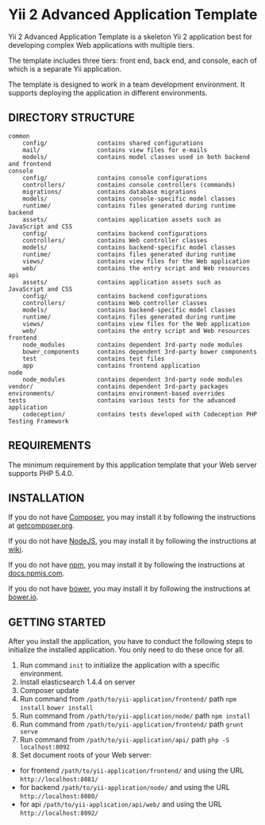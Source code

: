 Yii 2 Advanced Application Template
===================================

Yii 2 Advanced Application Template is a skeleton Yii 2 application best for
developing complex Web applications with multiple tiers.

The template includes three tiers: front end, back end, and console, each of which
is a separate Yii application.

The template is designed to work in a team development environment. It supports
deploying the application in different environments.


DIRECTORY STRUCTURE
-------------------

```
common
    config/              contains shared configurations
    mail/                contains view files for e-mails
    models/              contains model classes used in both backend and frontend
console
    config/              contains console configurations
    controllers/         contains console controllers (commands)
    migrations/          contains database migrations
    models/              contains console-specific model classes
    runtime/             contains files generated during runtime
backend
    assets/              contains application assets such as JavaScript and CSS
    config/              contains backend configurations
    controllers/         contains Web controller classes
    models/              contains backend-specific model classes
    runtime/             contains files generated during runtime
    views/               contains view files for the Web application
    web/                 contains the entry script and Web resources
api
    assets/              contains application assets such as JavaScript and CSS
    config/              contains backend configurations
    controllers/         contains Web controller classes
    models/              contains backend-specific model classes
    runtime/             contains files generated during runtime
    views/               contains view files for the Web application
    web/                 contains the entry script and Web resources
frontend
    node_modules         contains dependent 3rd-party node modules
    bower_components     contains dependent 3rd-party bower components
    test                 contains test files
    app                  contains frontend application
node
    node_modules         contains dependent 3rd-party node modules
vendor/                  contains dependent 3rd-party packages
environments/            contains environment-based overrides
tests                    contains various tests for the advanced application
    codeception/         contains tests developed with Codeception PHP Testing Framework
```


REQUIREMENTS
------------

The minimum requirement by this application template that your Web server supports PHP 5.4.0.


INSTALLATION
------------

If you do not have [Composer](http://getcomposer.org/), you may install it by following the instructions
at [getcomposer.org](http://getcomposer.org/doc/00-intro.md#installation-nix).

If you do not have [NodeJS](https://nodejs.org/), you may install it by following the instructions
at [wiki](https://github.com/joyent/node/wiki/Installing-Node.js-via-package-manager).

If you do not have [npm](https://npmjs.com/), you may install it by following the instructions
at [docs.npmjs.com](https://docs.npmjs.com/getting-started/installing-node).

If you do not have [bower](http://bower.io/), you may install it by following the instructions
at [bower.io](http://bower.io/#install-bower).

GETTING STARTED
---------------

After you install the application, you have to conduct the following steps to initialize
the installed application. You only need to do these once for all.

1. Run command `init` to initialize the application with a specific environment.
2. Install elasticsearch 1.4.4 on server
3. Composer update
4. Run command from `/path/to/yii-application/frontend/` path `npm install` `bower install`
5. Run command from `/path/to/yii-application/node/` path `npm install`
6. Run command from  `/path/to/yii-application/frontend/` path `grunt serve`
7. Run command from  `/path/to/yii-application/api/` path `php -S localhost:8092`
8. Set document roots of your Web server:

- for frontend `/path/to/yii-application/frontend/` and using the URL `http://localhost:8081/`
- for backend `/path/to/yii-application/node/` and using the URL `http://localhost:8080/`
- for api `/path/to/yii-application/api/web/` and using the URL `http://localhost:8092/`
